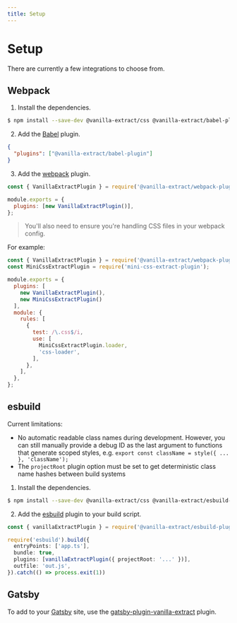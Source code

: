 ```yaml
---
title: Setup
---
```


# Setup

There are currently a few integrations to choose from.

## Webpack

1. Install the dependencies.
```bash
$ npm install --save-dev @vanilla-extract/css @vanilla-extract/babel-plugin @vanilla-extract/webpack-plugin
```
2. Add the [Babel](https://babeljs.io) plugin.
```json
{
  "plugins": ["@vanilla-extract/babel-plugin"]
}
```

3. Add the [webpack](https://webpack.js.org) plugin.
```js
const { VanillaExtractPlugin } = require('@vanilla-extract/webpack-plugin');

module.exports = {
  plugins: [new VanillaExtractPlugin()],
};
```


> You'll also need to ensure you're handling CSS files in your webpack config.

For example:
  ```js
  const { VanillaExtractPlugin } = require('@vanilla-extract/webpack-plugin');
  const MiniCssExtractPlugin = require('mini-css-extract-plugin');

  module.exports = {
    plugins: [
      new VanillaExtractPlugin(),
      new MiniCssExtractPlugin()
    ],
    module: {
      rules: [
        {
          test: /\.css$/i,
          use: [
            MiniCssExtractPlugin.loader,
            'css-loader',
          ],
        },
      ],
    },
  };
  ```

## esbuild

Current limitations:

- No automatic readable class names during development. However, you can still manually provide a debug ID as the last argument to functions that generate scoped styles, e.g. `export const className = style({ ... }, 'className');`
- The `projectRoot` plugin option must be set to get deterministic class name hashes between build systems

1. Install the dependencies.
```bash
$ npm install --save-dev @vanilla-extract/css @vanilla-extract/esbuild-plugin
```

2. Add the [esbuild](https://esbuild.github.io/) plugin to your build script.
```ts
const { vanillaExtractPlugin } = require('@vanilla-extract/esbuild-plugin');

require('esbuild').build({
  entryPoints: ['app.ts'],
  bundle: true,
  plugins: [vanillaExtractPlugin({ projectRoot: '...' })],
  outfile: 'out.js',
}).catch(() => process.exit(1))
```

## Gatsby

To add to your [Gatsby](https://www.gatsbyjs.com/) site, use the [gatsby-plugin-vanilla-extract](https://github.com/KyleAMathews/gatsby-plugin-vanilla-extract) plugin.